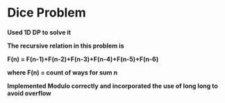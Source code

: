 # Dice Problem
<h4> Used 1D DP to solve it

The recursive relation in this problem is 

F(n) = F(n-1)+F(n-2)+F(n-3)+F(n-4)+F(n-5)+F(n-6)

where F(n) = count of ways for sum n

Implemented Modulo correctly and incorporated the use of long long to avoid overflow
</h4>
